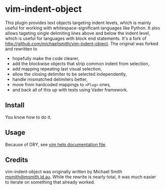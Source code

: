 # vim-indent-object

This plugin provides text objects targeting indent levels, which is mainly
useful for working with whitespace-significant languages like Python. It also
allows tageting single delimiting lines above and below the indent level, which
is useful for languages with block end statements. It's a fork of
<http://github.com/michaeljsmith/vim-indent-object>. The original was forked
and rewritten to
  - hopefully make the code clearer,
  - add the blockwise objects that strip common indent from selection,
  - add mapping repeating last visual selection,
  - allow the closing delimiter to be selected independently,
  - handle mismatched delimiters better,
  - move from hardcoded mappings to `<Plug>` ones,
  - and back all of this up with tests using Vader framework.

## Install

You know how to do it.

## Usage

Because of DRY, see [vim help documentation file](doc/indent-object.txt).

## Credits

vim-indent-object was originally written by Michael Smith
<msmith@msmith.id.au>. While the rewrite is nearly total, it was much easier to
iterate on something that already worked.
